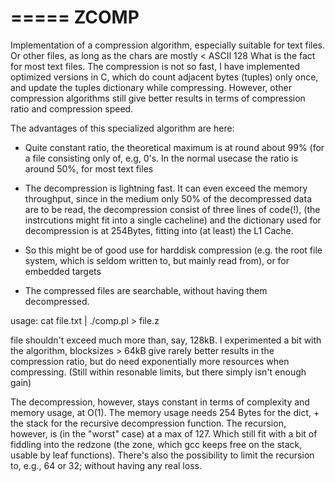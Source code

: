 =====
ZCOMP
=====


 Implementation of a compression algorithm,
 especially suitable for text files.
 Or other files, as long as the chars are mostly < ASCII 128
 What is the fact for most text files.
 The compression is not so fast, 
 I have implemented optimized versions in C,
 which do count adjacent bytes (tuples) only once,
 and update the tuples dictionary while compressing.
 However, other compression algorithms still give better results
 in terms of compression ratio and compression speed.

 The advantages of this specialized algorithm are here:

  - Quite constant ratio, the theoretical maximum is at round about 99%
    (for a file consisting only of, e.g, 0's. In the normal usecase
    the ratio is around 50%, for most text files

  - The decompression is lightning fast.
    It can even exceed the memory throughput,
    since in the medium only 50% of the decompressed data are to be read, 
    the decompression consist of three lines of code(!),
    (the instrcutions might fit into a single cacheline)
    and the dictionary used for decompression is at 254Bytes,
    fitting into (at least) the L1 Cache.

  - So this might be of good use for harddisk compression 
    (e.g. the root file system, which is seldom written to,
    but mainly read from), or for embedded targets

  - The compressed files are searchable, without having them 
    decompressed.
	

 usage: cat file.txt | ./comp.pl > file.z

file shouldn't exceed much more than, say, 128kB.
I experimented a bit with the algorithm,
blocksizes > 64kB give rarely better results in the compression ratio,
but do need exponentially more resources when compressing.
(Still within resonable limits, but there simply isn't enough gain)

The decompression, however, stays constant in terms of complexity and memory usage,
at O(1). 
The memory usage needs 254 Bytes for the dict, + the stack for the recursive
decompression function. The recursion, however, is (in the "worst" case) at a max
of 127. Which still fit with a bit of fiddling into the redzone 
(the zone, which gcc keeps free on the stack, usable by leaf functions).
There's also the possibility to limit the recursion to, e.g., 64 or 32;
without having any real loss.


